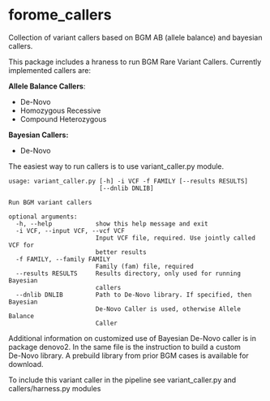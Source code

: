 # forome_callers

Collection of variant callers based on BGM AB (allele balance) and bayesian callers.

This package includes a hraness to run BGM Rare Variant Callers. 
Currently implemented callers are:

**Allele Balance Callers**:

* De-Novo
* Homozygous Recessive
* Compound Heterozygous

**Bayesian Callers:**

* De-Novo 

The easiest way to run callers is to use variant_caller.py module.

```
usage: variant_caller.py [-h] -i VCF -f FAMILY [--results RESULTS]
                         [--dnlib DNLIB]

Run BGM variant callers

optional arguments:
  -h, --help            show this help message and exit
  -i VCF, --input VCF, --vcf VCF
                        Input VCF file, required. Use jointly called VCF for
                        better results
  -f FAMILY, --family FAMILY
                        Family (fam) file, required
  --results RESULTS     Results directory, only used for running Bayesian
                        callers
  --dnlib DNLIB         Path to De-Novo library. If specified, then Bayesian
                        De-Novo Caller is used, otherwise Allele Balance
                        Caller
```                        

Additional information on customized use of Bayesian De-Novo caller is in
package denovo2. In the same file is the instruction to build a custom    
De-Novo library. A prebuild library from prior BGM cases is available 
for download.                     

To include this variant caller in the pipeline see variant_caller.py 
and callers/harness.py modules
